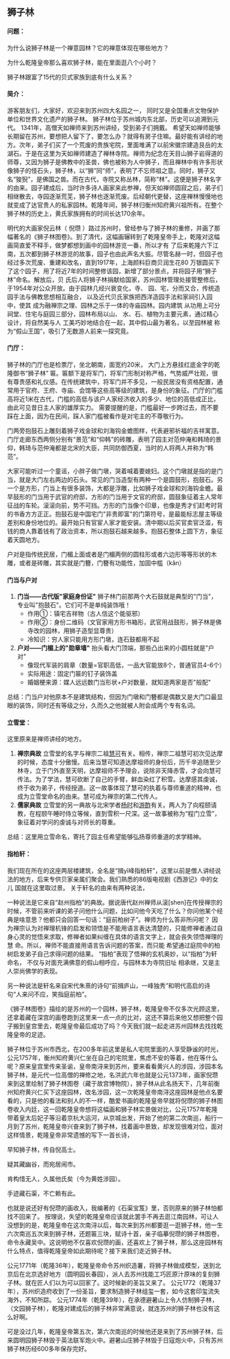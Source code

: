 ## 狮子林

#### 问题：

为什么说狮子林是一个禅意园林？它的禅意体现在哪些地方？

为什么乾隆皇帝那么喜欢狮子林，能在里面逛八个小时？

狮子林跟富了15代的贝式家族到底有什么关系？

#### 简介：

游客朋友们，大家好，欢迎来到苏州四大名园之一， 同时又是全国重点文物保护单位和世界文化遗产的狮子林。 狮子林位于苏州城内东北部，历史可以追溯到元代。 1341年，高僧天如禅师来到苏州讲经，受到弟子们拥戴。 希望天如禅师能够长期留在苏州，要想把人留下了，要怎么办？就得有房子住嘛。最好能有讲经的地方。次年，弟子们买了一个荒废的贵族宅院，里面堆满了以前宋徽宗建造艮岳的太湖石。于是在这里为天如禅师建造了禅林寺院。禅师为纪念在天目山狮子岩得道的师尊，又因为狮子是佛教中的圣兽，佛也被称为人中狮子，而且禅林中有许多形状像狮子的怪石头，狮子林，以“狮”同“师”，表明了不忘师祖之意。同时，狮子又名“狻猊”，是佛国之兽。而在古代，寺院又称丛林，简称“林”。这便是狮子林名字的由来。园子建成后，当时许多诗人画家来此参禅，但天如禅师圆寂之后，弟子们相继散去，寺园逐渐荒芜，狮子林也逐渐荒废。后经朝代更替，这座禅林慢慢地也就变成了达官贵人的私家园林。乾隆年间，狮子林归衡州知府黄兴祖所有。在整个狮子林的历史上，黄氏家族拥有的时间长达170余年。 



明代的大画家倪云林（ 倪瓒 ）路过苏州时，曾经参与了狮子林的重修，并画了那幅著名的《狮子林图卷》。到了清代，这幅画辗转到了乾隆皇帝手上，乾隆对这幅画简直爱不释手，做梦都想到画中的园林游览一番，所以才有 了后来乾隆六下江南，五次都到狮子林游览的故事，园子也由此声名大振。尽管名赫一时，但园子也经过多次荒废、重建和改名，直到1917年，上海颜料巨商贝润生花80 万银圆买下了这个园子，用了将近7年的时间整修该园，新增了部分景点，并将园子用“狮子林”命名。解放后，贝 氏后人将狮子林捐献给国家，苏州园林管理处接管整修后，于1954年对公众开放。由于园林几经兴衰变化，寺、 园、宅，分而又合，传统造园手法与佛教思想相互融合， 以及近代贝氏家族把西洋造园手法和家祠引入园中，使其 成为融禅宗之理、园林之乐于一体的寺庙园林。园内建筑 从功用上可分祠堂、住宅与庭园三部分，园林布局以山、 水、石、植物为主要元素，通过精心设计，将自然美与人 工美巧妙地结合在一起，其中假山最为著名，以至园林被 称为“假山王国”，吸引了无数游人前来一探究竟。



#### 门厅：

狮子林的门厅也是检票厅，坐北朝南，面宽约20米， 大门上方悬挂红底金字的乾隆御书“狮子林” 匾。匾额下是将军门，将军门形制对称严格，气势威严壮观，很有尊贵感和礼仪感。在传统建筑中，将军门并不多见，一般民居没有资格配置，通常用于官府、王府、寺庙、会馆等这些高等级的建筑，是身份的象征。门厅的门槛高将近1米在古代，门槛的高低与该户人家经济收入的多少、地位的高低成正比，由此可见昔日主人家的雄厚实力。 需要提醒的是，门槛最好一步跨过去，而不要踩在上面，因为在民间，踩人家门槛被看作是对宅主的不尊敬行为。

门两旁抱鼓石上雕刻着狮子戏金球和刘海钩金蟾图样，代表避邪祈福的吉祥寓意。 门厅走廊东西两侧分别有“景范”和“仰韩”的砖雕，表明了园主对范仲淹和韩琦的景仰，韩琦与范仲淹都是北宋的大臣，共同防御西夏，当时的人将两人并称为“韩范”。

大家可能听过一个童谣，小胖子做门墩，哭着喊着要媳妇。这个门墩就是指的是门当，就是大门左右两边的石头。常见的门当造型有两种一个是圆鼓形，抱鼓石。另一个是方形，门当上有很多装饰，大都是浮雕，比如狮子戏金球和刘海钩金蟾。最早鼓形的门当用于武官的府邸，方形的门当用于文官的府邸，圆鼓象征着主人常年征战的车轮。滚滚向前，势不可挡。方形的门当像个印章，也像是秀才们赶考时背的书香方方正正。抱鼓石是中国宅门"非贵即富"的门第符号，是最能标志屋主等级差别和身份地位的。最开始只有官宦人家才能安装。清中期以后买官卖官泛滥，有钱的商人靠着钱有了政治资本，所以抱鼓石越来越多。抱鼓石整体上圆下方，象征着天圆地方。

户对是指传统民居，门楣上面或者是门楣两侧的圆柱形或者六边形等等形状的木雕，或者是砖雕，其实就是门簪，门簪有功能性，加固中槛（kǎn）

#### 门当与户对

1. **门当——古代版"家庭身份证"**
   狮子林门前那两个大石鼓就是典型的"门当"，专业叫"抱鼓石"。它们可不是单纯装饰哦！
   - 作用①：镇宅吉祥物（古人信这个能驱邪）
   - 作用②：身份二维码（文官家用方形书箱形，武官用战鼓形，狮子林是佛寺改的园林，用狮子造型显尊贵）
   - 冷知识：穷人家只能用方形门墩，连石鼓都用不起
2. **户对——门楣上的"勋章墙"**
   抬头看大门顶端，那些凸出来的小圆柱就是"户对"
   - 像现代军装的肩章（数量=官职高低，一品大官能放8个，普通官员4-6个）
   - 实际用途：固定门匾的钉子装饰盖
   - 婚姻梗来源：媒人远远数门当形状+户对数量，就知道两家是否"般配"

总结：门当户对他原本不是建筑结构，但因为门墩和门簪都是偶数又是大门口最显眼的装饰，同时还有等级之分，久而久之他就被人附会成两个专有名词。



#### 立雪堂：

这里原来是禅师讲经的地方。

1. ‌**禅宗典故**‌
   立雪堂的名字与禅宗二祖[慧可](https://www.baidu.com/s?rsv_idx=1&wd=慧可&fenlei=256&usm=1&ie=utf-8&rsv_pq=eb889b43096fa51c&oq=立雪堂典故&rsv_t=ca926Y2XVStDfV8xxBZUTvFNmA3GbNv7VXL0KCmj%2F5mMIAQpOK0IsrfKHfs&rsv_dl=re_dqa_generate&sa=re_dqa_generate)有关。相传，禅宗二祖慧可初次见达摩的时候，态度十分傲慢。后来当慧可知道达摩祖师的身份后，历千辛追随至少林寺，立于门外直至天明，达摩祖师不予理会，说除非天降赤雪，才会向慧可传法。为了学法，慧可砍断了自己的手臂，鲜血染红了积雪。达摩感其虔诚，终于收为弟子，传经授道。这一故事体现了慧可的执着与尊师重道的精神，也成为立雪堂命名的由来。慧可成为禅宗的第二代传人。
2. ‌**儒家典故**‌
   立雪堂的另一典故与北宋学者[杨时](https://www.baidu.com/s?rsv_idx=1&wd=杨时&fenlei=256&usm=1&ie=utf-8&rsv_pq=eb889b43096fa51c&oq=立雪堂典故&rsv_t=ca926Y2XVStDfV8xxBZUTvFNmA3GbNv7VXL0KCmj%2F5mMIAQpOK0IsrfKHfs&rsv_dl=re_dqa_generate&sa=re_dqa_generate)和[游酢](https://www.baidu.com/s?rsv_idx=1&wd=游酢&fenlei=256&usm=1&ie=utf-8&rsv_pq=eb889b43096fa51c&oq=立雪堂典故&rsv_t=ca926Y2XVStDfV8xxBZUTvFNmA3GbNv7VXL0KCmj%2F5mMIAQpOK0IsrfKHfs&rsv_dl=re_dqa_generate&sa=re_dqa_generate)有关。两人为了向程颐请教，在程颐午睡时侍立等候，直到雪积一尺深。这一故事被称为“程门立雪”，象征着对学问的虔诚与对师长的尊重。

总结：这里用立雪命名，寄托了园主任希望能够弘扬尊师重道的求学精神。



#### 指柏轩：

我们现在所在的这座两层楼建筑，全名是“揖yī峰指柏轩”，这里以前是僧人讲经说法的地方，后来专供贝家亲属们聚会。我们熟悉的86版电视剧《西游记》中的女儿 国就在这里取过景。 关于轩名的由来有两种说法，

一种说法是它来自“赵州指柏”的典故。据说唐代赵州禅师从滚[shen]在传授禅宗的时候，不管前来听课的弟子问他什么问题，比如问他今天吃了什么？你问他某个经典是啥意思？他都只会回答一句话：“庭前柏树子”。禅师为什么答非所问呢？ 因为禅宗认为对禅理机锋的启发和领悟是不能用语言表达清楚的，只能修禅者通过自身心灵的觉悟来求取，修禅者如果纠缠在具体的语言文字上，就会丧失领悟禅理的慧 命。所以，禅师不能直接用语言告诉问题的答案，而只能 希望通过庭院中的柏树启发弟子自己求得问题的结果。 “指柏”表现了悟禅的玄机奥妙，以“指柏”为轩命名， 不仅与对面充满佛意的假山相呼应，与园林本为寺院旧址 相承继，又是主人崇尚佛学的表现。

另一种说法是轩名来自宋代朱熹的诗句“前揖庐山，一峰独秀”和明代高启的诗句“人来问不应，笑指庭前柏”。

《狮子林图卷》描绘的是苏州的一个园林，狮子林，乾隆皇帝不仅多次光顾这里，还拿着藏在深宫的画卷跑到这里来一点一点的比对，这还不算后来他又想把整个园子搬到皇宫里去，乾隆皇帝最后成功了吗？今天我们就一起走进苏州园林去找找乾隆皇帝的足迹。

狮子林位于苏州市西北，在200多年前这里是私人宅院里面的人享受静谧的时光，公元1757年，衡州知府黄兴仁坐在自己的宅院里，焦虑不安的等着，他在等什么呢？原来皇宫里传来圣谕，皇帝南浔来到苏州，要来看看黄兴人的涉园，涉园本名狮子林，是元代一位高僧的禅修之地，名洪武六年也就是公元1373年，画家倪瓒来到这里绘制了狮子林图卷（藏于故宫博物院），狮子林从此名扬天下，几年前衡州知府黄兴仁买下这座园林，改名涉园，这一次乾隆皇帝南浔这座园林是他点名要看的，只是他的看法和别人的不一样，酷爱书画的乾隆皇帝早就将倪瓒的狮子林图卷收入内廷，这一回乾隆皇帝想将这幅画和狮子林实景做对比，公元1757年乾隆带着皇太后妃子等沿着京杭大运河，从京城出发，开始了他的第二次南巡，船行一月到了苏州，乾隆皇帝兴奋来到了狮子林，找着画中景致，却发现很难对位，面对这样情景，乾隆皇帝非常遗憾的写下一首长诗，

早知狮子林，传自倪高士。

疑其藏幽谷，而宛居闹市。

肯构惜无人，久属他氏矣（今为黄姓涉园）。

手迹藏石渠，不亡赖有此。

也就是说还好有倪瓒的画收入，我编著的《石渠宝笈》里，否则原来的狮子林怕都找不回来了。
按理说，失望的乾隆皇帝应该就此罢手不再去逛江南园林，可让人没想到的是，乾隆皇帝在这次南浔以后，每次来到苏州都要逛一逛狮子林，他一生六次南巡五次来到狮子林，还题匾三块，赋诗十首，亲子临摹倪瓒的狮子林图卷，命令永藏吴中。这说明他不仅喜欢倪瓒的画，还喜欢上了狮子林，那么这座园林有什么特点，值得乾隆皇帝如此期待呢？接下来我们走近狮子林。

公元1771年（乾隆36年），乾隆皇帝命令苏州织造薯，将狮子林做成模型，送到北京后在北京选好地方（圆明园长春园），派人去苏州找能工巧匠原汁原味的复刻狮子林。就在匠人们以为可以回家了。这时候新的圣旨又来了。
公元1772（乾隆37年），苏州织造府收到了一份圣旨，要求制造狮子林组玺一套，如今这套印玺流失海外，不知所踪。
公元1774年（乾隆39年），在承德避暑山上令人仿制狮子林，（文园狮子林），乾隆对建成后的狮子林非常满意说，就连苏州的狮子林也没有这么好啊。

可是没过几年，乾隆皇帝第五次，第六次南巡的时候他还是来到了苏州狮子林，后来圆明园狮子林毁于英法联军炮火中。避暑山庄狮子林毁于日寇炮火中，只有苏州狮子林历经600多年保存完好。

